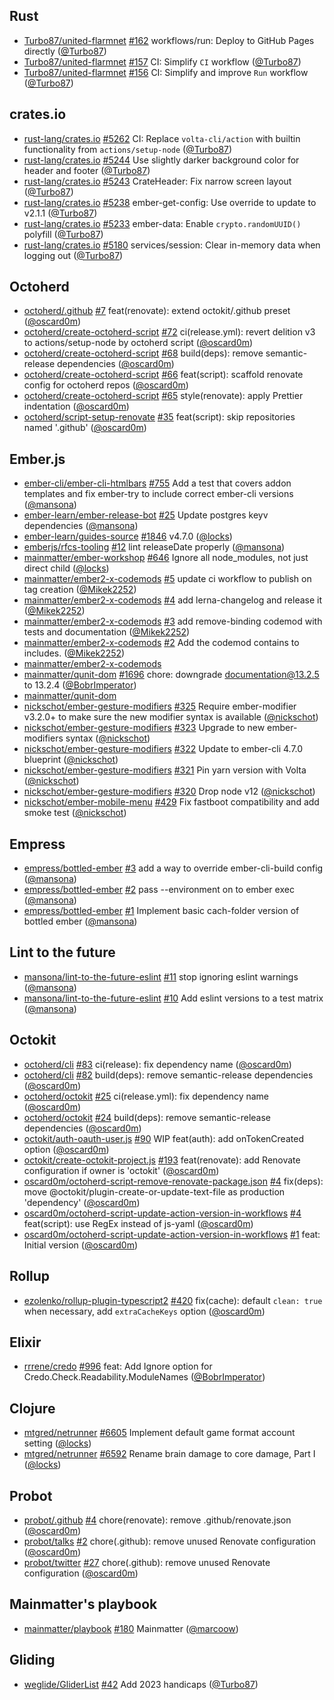 ## Rust

- [Turbo87/united-flarmnet] [#162](https://github.com/Turbo87/united-flarmnet/pull/162) workflows/run: Deploy to GitHub Pages directly ([@Turbo87])
- [Turbo87/united-flarmnet] [#157](https://github.com/Turbo87/united-flarmnet/pull/157) CI: Simplify `CI` workflow ([@Turbo87])
- [Turbo87/united-flarmnet] [#156](https://github.com/Turbo87/united-flarmnet/pull/156) CI: Simplify and improve `Run` workflow ([@Turbo87])

## crates.io

- [rust-lang/crates.io] [#5262](https://github.com/rust-lang/crates.io/pull/5262) CI: Replace `volta-cli/action` with builtin functionality from `actions/setup-node` ([@Turbo87])
- [rust-lang/crates.io] [#5244](https://github.com/rust-lang/crates.io/pull/5244) Use slightly darker background color for header and footer ([@Turbo87])
- [rust-lang/crates.io] [#5243](https://github.com/rust-lang/crates.io/pull/5243) CrateHeader: Fix narrow screen layout ([@Turbo87])
- [rust-lang/crates.io] [#5238](https://github.com/rust-lang/crates.io/pull/5238) ember-get-config: Use override to update to v2.1.1 ([@Turbo87])
- [rust-lang/crates.io] [#5233](https://github.com/rust-lang/crates.io/pull/5233) ember-data: Enable `crypto.randomUUID()` polyfill ([@Turbo87])
- [rust-lang/crates.io] [#5180](https://github.com/rust-lang/crates.io/pull/5180) services/session: Clear in-memory data when logging out ([@Turbo87])

## Octoherd

- [octoherd/.github] [#7](https://github.com/octoherd/.github/pull/7) feat(renovate): extend octokit/.github preset ([@oscard0m])
- [octoherd/create-octoherd-script] [#72](https://github.com/octoherd/create-octoherd-script/pull/72) ci(release.yml): revert delition v3 to actions/setup-node by octoherd script ([@oscard0m])
- [octoherd/create-octoherd-script] [#68](https://github.com/octoherd/create-octoherd-script/pull/68) build(deps): remove semantic-release dependencies ([@oscard0m])
- [octoherd/create-octoherd-script] [#66](https://github.com/octoherd/create-octoherd-script/pull/66) feat(script): scaffold renovate config for octoherd repos ([@oscard0m])
- [octoherd/create-octoherd-script] [#65](https://github.com/octoherd/create-octoherd-script/pull/65) style(renovate): apply Prettier indentation ([@oscard0m])
- [octoherd/script-setup-renovate] [#35](https://github.com/octoherd/script-setup-renovate/pull/35) feat(script): skip repositories named '.github' ([@oscard0m])

## Ember.js

- [ember-cli/ember-cli-htmlbars] [#755](https://github.com/ember-cli/ember-cli-htmlbars/pull/755) Add a test that covers addon templates and fix ember-try to include correct ember-cli versions ([@mansona])
- [ember-learn/ember-release-bot] [#25](https://github.com/ember-learn/ember-release-bot/pull/25) Update postgres keyv dependencies ([@mansona])
- [ember-learn/guides-source] [#1846](https://github.com/ember-learn/guides-source/pull/1846) v4.7.0 ([@locks])
- [emberjs/rfcs-tooling] [#12](https://github.com/emberjs/rfcs-tooling/pull/12) lint releaseDate properly ([@mansona])
- [mainmatter/ember-workshop] [#646](https://github.com/mainmatter/ember-workshop/pull/646) Ignore all node_modules, not just direct child ([@locks])
- [mainmatter/ember2-x-codemods] [#5](https://github.com/mainmatter/ember2-x-codemods/pull/5) update ci workflow to publish on tag creation ([@Mikek2252])
- [mainmatter/ember2-x-codemods] [#4](https://github.com/mainmatter/ember2-x-codemods/pull/4) add lerna-changelog and release it ([@Mikek2252])
- [mainmatter/ember2-x-codemods] [#3](https://github.com/mainmatter/ember2-x-codemods/pull/3) add remove-binding codemod with tests and documentation ([@Mikek2252])
- [mainmatter/ember2-x-codemods] [#2](https://github.com/mainmatter/ember2-x-codemods/pull/2) Add the codemod contains to includes. ([@Mikek2252])
- [mainmatter/ember2-x-codemods]
- [mainmatter/qunit-dom] [#1696](https://github.com/mainmatter/qunit-dom/pull/1696) chore: downgrade documentation@13.2.5 to 13.2.4 ([@BobrImperator])
- [mainmatter/qunit-dom]
- [nickschot/ember-gesture-modifiers] [#325](https://github.com/nickschot/ember-gesture-modifiers/pull/325) Require ember-modifier v3.2.0+ to make sure the new modifier syntax is available ([@nickschot])
- [nickschot/ember-gesture-modifiers] [#323](https://github.com/nickschot/ember-gesture-modifiers/pull/323) Upgrade to new ember-modifiers syntax ([@nickschot])
- [nickschot/ember-gesture-modifiers] [#322](https://github.com/nickschot/ember-gesture-modifiers/pull/322) Update to ember-cli 4.7.0 blueprint ([@nickschot])
- [nickschot/ember-gesture-modifiers] [#321](https://github.com/nickschot/ember-gesture-modifiers/pull/321) Pin yarn version with Volta ([@nickschot])
- [nickschot/ember-gesture-modifiers] [#320](https://github.com/nickschot/ember-gesture-modifiers/pull/320) Drop node v12 ([@nickschot])
- [nickschot/ember-mobile-menu] [#429](https://github.com/nickschot/ember-mobile-menu/pull/429) Fix fastboot compatibility and add smoke test ([@nickschot])

## Empress

- [empress/bottled-ember] [#3](https://github.com/empress/bottled-ember/pull/3) add a way to override ember-cli-build config ([@mansona])
- [empress/bottled-ember] [#2](https://github.com/empress/bottled-ember/pull/2) pass --environment on to ember exec ([@mansona])
- [empress/bottled-ember] [#1](https://github.com/empress/bottled-ember/pull/1) Implement basic cach-folder version of bottled ember ([@mansona])

## Lint to the future

- [mansona/lint-to-the-future-eslint] [#11](https://github.com/mansona/lint-to-the-future-eslint/pull/11) stop ignoring eslint warnings ([@mansona])
- [mansona/lint-to-the-future-eslint] [#10](https://github.com/mansona/lint-to-the-future-eslint/pull/10) Add eslint versions to a test matrix ([@mansona])

## Octokit

- [octoherd/cli] [#83](https://github.com/octoherd/cli/pull/83) ci(release): fix dependency name ([@oscard0m])
- [octoherd/cli] [#82](https://github.com/octoherd/cli/pull/82) build(deps): remove semantic-release dependencies ([@oscard0m])
- [octoherd/octokit] [#25](https://github.com/octoherd/octokit/pull/25) ci(release.yml): fix dependency name ([@oscard0m])
- [octoherd/octokit] [#24](https://github.com/octoherd/octokit/pull/24) build(deps): remove semantic-release dependencies ([@oscard0m])
- [octokit/auth-oauth-user.js] [#90](https://github.com/octokit/auth-oauth-user.js/pull/90) WIP feat(auth): add onTokenCreated option ([@oscard0m])
- [octokit/create-octokit-project.js] [#193](https://github.com/octokit/create-octokit-project.js/pull/193) feat(renovate): add Renovate configuration if owner is 'octokit' ([@oscard0m])
- [oscard0m/octoherd-script-remove-renovate-package.json] [#4](https://github.com/oscard0m/octoherd-script-remove-renovate-package.json/pull/4) fix(deps): move @octokit/plugin-create-or-update-text-file as production 'dependency' ([@oscard0m])
- [oscard0m/octoherd-script-update-action-version-in-workflows] [#4](https://github.com/oscard0m/octoherd-script-update-action-version-in-workflows/pull/4) feat(script): use RegEx instead of js-yaml ([@oscard0m])
- [oscard0m/octoherd-script-update-action-version-in-workflows] [#1](https://github.com/oscard0m/octoherd-script-update-action-version-in-workflows/pull/1) feat: Initial version ([@oscard0m])

## Rollup

- [ezolenko/rollup-plugin-typescript2] [#420](https://github.com/ezolenko/rollup-plugin-typescript2/pull/420) fix(cache): default `clean: true` when necessary, add `extraCacheKeys` option ([@oscard0m])

## Elixir

- [rrrene/credo] [#996](https://github.com/rrrene/credo/pull/996) feat: Add Ignore option for Credo.Check.Readability.ModuleNames ([@BobrImperator])

## Clojure

- [mtgred/netrunner] [#6605](https://github.com/mtgred/netrunner/pull/6605) Implement default game format account setting ([@locks])
- [mtgred/netrunner] [#6592](https://github.com/mtgred/netrunner/pull/6592) Rename brain damage to core damage, Part I ([@locks])

## Probot

- [probot/.github] [#4](https://github.com/probot/.github/pull/4) chore(renovate): remove .github/renovate.json ([@oscard0m])
- [probot/talks] [#2](https://github.com/probot/talks/pull/2) chore(.github): remove unused Renovate configuration ([@oscard0m])
- [probot/twitter] [#27](https://github.com/probot/twitter/pull/27) chore(.github): remove unused Renovate configuration ([@oscard0m])

## Mainmatter's playbook

- [mainmatter/playbook] [#180](https://github.com/mainmatter/playbook/pull/180) Mainmatter ([@marcoow])

## Gliding

- [weglide/GliderList] [#42](https://github.com/weglide/GliderList/pull/42) Add 2023 handicaps ([@Turbo87])

[@bobrimperator]: https://github.com/BobrImperator
[@mikek2252]: https://github.com/Mikek2252
[@turbo87]: https://github.com/Turbo87
[@locks]: https://github.com/locks
[@mansona]: https://github.com/mansona
[@marcoow]: https://github.com/marcoow
[@nickschot]: https://github.com/nickschot
[@oscard0m]: https://github.com/oscard0m
[@pichfl]: https://github.com/pichfl
[turbo87/united-flarmnet]: https://github.com/Turbo87/united-flarmnet
[ember-cli/ember-cli-htmlbars]: https://github.com/ember-cli/ember-cli-htmlbars
[ember-learn/ember-release-bot]: https://github.com/ember-learn/ember-release-bot
[ember-learn/ember-website]: https://github.com/ember-learn/ember-website
[ember-learn/guides-source]: https://github.com/ember-learn/guides-source
[emberjs/rfcs-tooling]: https://github.com/emberjs/rfcs-tooling
[empress/bottled-ember]: https://github.com/empress/bottled-ember
[erlef/website]: https://github.com/erlef/website
[ezolenko/rollup-plugin-typescript2]: https://github.com/ezolenko/rollup-plugin-typescript2
[mainmatter/ast-workshop]: https://github.com/mainmatter/ast-workshop
[mainmatter/breethe-client]: https://github.com/mainmatter/breethe-client
[mainmatter/breethe-server]: https://github.com/mainmatter/breethe-server
[mainmatter/ember-error-route]: https://github.com/mainmatter/ember-error-route
[mainmatter/ember-hbs-minifier]: https://github.com/mainmatter/ember-hbs-minifier
[mainmatter/ember-hotspots]: https://github.com/mainmatter/ember-hotspots
[mainmatter/ember-intl-analyzer]: https://github.com/mainmatter/ember-intl-analyzer
[mainmatter/ember-promise-modals]: https://github.com/mainmatter/ember-promise-modals
[mainmatter/ember-simple-auth]: https://github.com/mainmatter/ember-simple-auth
[mainmatter/ember-test-selectors]: https://github.com/mainmatter/ember-test-selectors
[mainmatter/ember-workshop]: https://github.com/mainmatter/ember-workshop
[mainmatter/ember2-x-codemods]: https://github.com/mainmatter/ember2-x-codemods
[mainmatter/eslint-plugin-ember-concurrency]: https://github.com/mainmatter/eslint-plugin-ember-concurrency
[mainmatter/eslint-plugin-qunit-dom]: https://github.com/mainmatter/eslint-plugin-qunit-dom
[mainmatter/playbook]: https://github.com/mainmatter/playbook
[mainmatter/qunit-dom-codemod]: https://github.com/mainmatter/qunit-dom-codemod
[mainmatter/qunit-dom]: https://github.com/mainmatter/qunit-dom
[mainmatter/renovate-config]: https://github.com/mainmatter/renovate-config
[mainmatter/testem-gitlab-reporter]: https://github.com/mainmatter/testem-gitlab-reporter
[mainmatter/who-ran-me]: https://github.com/mainmatter/who-ran-me
[mansona/chris.manson.ie]: https://github.com/mansona/chris.manson.ie
[mansona/lint-to-the-future-eslint]: https://github.com/mansona/lint-to-the-future-eslint
[mtgred/netrunner]: https://github.com/mtgred/netrunner
[nickschot/ember-gesture-modifiers]: https://github.com/nickschot/ember-gesture-modifiers
[nickschot/ember-mobile-menu]: https://github.com/nickschot/ember-mobile-menu
[octoherd/.github]: https://github.com/octoherd/.github
[octoherd/cli]: https://github.com/octoherd/cli
[octoherd/create-octoherd-script]: https://github.com/octoherd/create-octoherd-script
[octoherd/octokit]: https://github.com/octoherd/octokit
[octoherd/script-setup-renovate]: https://github.com/octoherd/script-setup-renovate
[octokit/auth-oauth-user.js]: https://github.com/octokit/auth-oauth-user.js
[octokit/create-octokit-project.js]: https://github.com/octokit/create-octokit-project.js
[oscard0m/octoherd-script-remove-renovate-package.json]: https://github.com/oscard0m/octoherd-script-remove-renovate-package.json
[oscard0m/octoherd-script-update-action-version-in-workflows]: https://github.com/oscard0m/octoherd-script-update-action-version-in-workflows
[probot/.github]: https://github.com/probot/.github
[probot/talks]: https://github.com/probot/talks
[probot/twitter]: https://github.com/probot/twitter
[rrrene/credo]: https://github.com/rrrene/credo
[rust-lang/crates.io]: https://github.com/rust-lang/crates.io
[starbelly/erlang-companies]: https://github.com/starbelly/erlang-companies
[weglide/gliderlist]: https://github.com/weglide/GliderList
